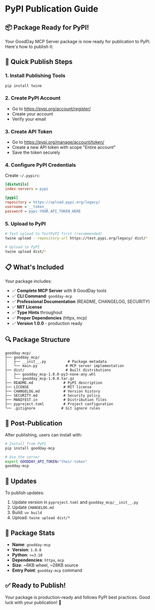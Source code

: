 # PyPI Publication Guide

## 📦 Package Ready for PyPI!

Your GoodDay MCP Server package is now ready for publication to PyPI. Here's how to publish it:

## 🚀 Quick Publish Steps

### 1. Install Publishing Tools

```bash
pip install twine
```

### 2. Create PyPI Account

- Go to https://pypi.org/account/register/
- Create your account
- Verify your email

### 3. Create API Token

- Go to https://pypi.org/manage/account/token/
- Create a new API token with scope "Entire account"
- Save the token securely

### 4. Configure PyPI Credentials

Create `~/.pypirc`:

```ini
[distutils]
index-servers = pypi

[pypi]
repository = https://upload.pypi.org/legacy/
username = __token__
password = pypi-YOUR_API_TOKEN_HERE
```

### 5. Upload to PyPI

```bash
# Test upload to TestPyPI first (recommended)
twine upload --repository-url https://test.pypi.org/legacy/ dist/*

# Upload to PyPI
twine upload dist/*
```

## 📋 What's Included

Your package includes:

- ✅ **Complete MCP Server** with 8 GoodDay tools
- ✅ **CLI Command**: `goodday-mcp` 
- ✅ **Professional Documentation** (README, CHANGELOG, SECURITY)
- ✅ **MIT License**
- ✅ **Type Hints** throughout
- ✅ **Proper Dependencies** (httpx, mcp)
- ✅ **Version 1.0.0** - production ready

## 🔍 Package Structure

```
goodday-mcp/
├── goodday_mcp/
│   ├── __init__.py          # Package metadata
│   └── main.py             # MCP server implementation
├── dist/                   # Built distributions
│   ├── goodday_mcp-1.0.0-py3-none-any.whl
│   └── goodday_mcp-1.0.0.tar.gz
├── README.md              # PyPI description
├── LICENSE                # MIT license
├── CHANGELOG.md           # Version history
├── SECURITY.md            # Security policy
├── MANIFEST.in            # Distribution files
├── pyproject.toml         # Project configuration
└── .gitignore            # Git ignore rules
```

## 📖 Post-Publication

After publishing, users can install with:

```bash
# Install from PyPI
pip install goodday-mcp

# Use the server
export GOODDAY_API_TOKEN="their-token"
goodday-mcp
```

## 🔄 Updates

To publish updates:

1. Update version in `pyproject.toml` and `goodday_mcp/__init__.py`
2. Update `CHANGELOG.md`
3. Build: `uv build`
4. Upload: `twine upload dist/*`

## 🎯 Package Stats

- **Name**: `goodday-mcp`
- **Version**: `1.0.0`
- **Python**: `>=3.10`
- **Dependencies**: `httpx`, `mcp`
- **Size**: ~6KB wheel, ~28KB source
- **Entry Point**: `goodday-mcp` command

## ✅ Ready to Publish!

Your package is production-ready and follows PyPI best practices. Good luck with your publication! 🚀
